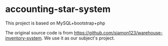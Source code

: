 # accounting-star-system
This project is based on MySQL+bootstrap+php

The original source code is from https://github.com/siamon123/warehouse-inventory-system. We use it as our subject's project.
